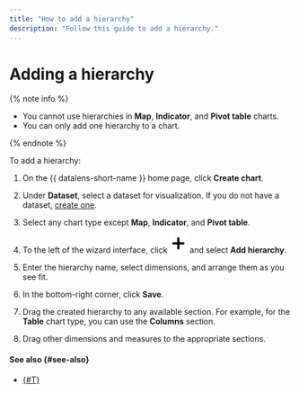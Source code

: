 ```yaml
---
title: "How to add a hierarchy"
description: "Follow this guide to add a hierarchy."
---
```


# Adding a hierarchy

{% note info %}

* You cannot use hierarchies in **Map**, **Indicator**, and **Pivot table** charts.
* You can only add one hierarchy to a chart.

{% endnote %}

To add a hierarchy:



1. On the {{ datalens-short-name }} home page, click **Create chart**.
1. Under **Dataset**, select a dataset for visualization. If you do not have a dataset, [create one](../dataset/create.md).



1. Select any chart type except **Map**, **Indicator**, and **Pivot table**.
1. To the left of the wizard interface, click **![image](../../../_assets/plus-sign.svg)** and select **Add hierarchy**.
1. Enter the hierarchy name, select dimensions, and arrange them as you see fit.
1. In the bottom-right corner, click **Save**.
1. Drag the created hierarchy to any available section. For example, for the **Table** chart type, you can use the **Columns** section.
1. Drag other dimensions and measures to the appropriate sections.

#### See also {#see-also}

* [{#T}](../../concepts/data-types.md#how-to-create-tree)
